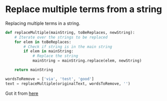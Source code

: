 # Replace multiple terms from a string

Replacing multiple terms in a string.

```python
def replaceMultiple(mainString, toBeReplaces, newString):
    # Iterate over the strings to be replaced
    for elem in toBeReplaces:
        # Check if string is in the main string
        if elem in mainString:
            # Replace the string
            mainString = mainString.replace(elem, newString)

    return mainString

wordsToRemove = ['via', 'test', 'good']
text = replaceMultiple(originalText, wordsToRemove, '')
```

Got it from [here](https://thispointer.com/python-how-to-replace-single-or-multiple-characters-in-a-string/)
